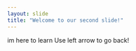 ```yaml
---
layout: slide
title: "Welcome to our second slide!"
---
```

im here to learn
Use left arrow to go back!
